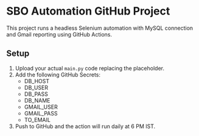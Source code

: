# SBO Automation GitHub Project

This project runs a headless Selenium automation with MySQL connection and Gmail reporting using GitHub Actions.

## Setup

1. Upload your actual `main.py` code replacing the placeholder.
2. Add the following GitHub Secrets:
   - DB_HOST
   - DB_USER
   - DB_PASS
   - DB_NAME
   - GMAIL_USER
   - GMAIL_PASS
   - TO_EMAIL
3. Push to GitHub and the action will run daily at 6 PM IST.
